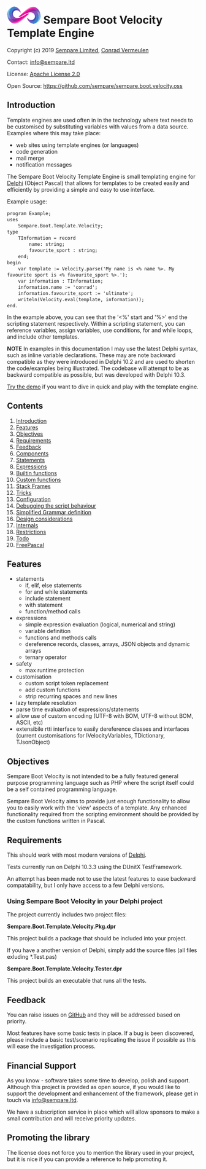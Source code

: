 # ![](./images/sempare-logo-45px.png) Sempare Boot Velocity Template Engine

Copyright (c) 2019 [Sempare Limited](http://www.sempare.ltd), [Conrad Vermeulen](mailto:conrad.vermeulen@gmail.com)

Contact: <info@sempare.ltd>

License: [Apache License 2.0](http://www.apache.org/licenses/LICENSE-2.0.txt)

Open Source: https://github.com/sempare/sempare.boot.velocity.oss

## Introduction

Template engines are used often in in the technology where text needs to be customised by substituting variables with values from a data source. Examples where this may take place:
- web sites using template engines (or languages)
- code generation
- mail merge 
- notification messages 

The Sempare Boot Velocity Template Engine is small templating engine for [Delphi](https://www.embarcadero.com/products/delphi) (Object Pascal) that allows for templates to be created easily and efficiently by providing a simple and easy to use interface.

Example usage:
```
program Example;
uses
	Sempare.Boot.Template.Velocity;
type
    TInformation = record
        name: string;
        favourite_sport : string;
    end;
begin
    var template := Velocity.parse('My name is <% name %>. My favourite sport is <% favourite_sport %>.');
    var information : TInformation;
    information.name := 'conrad';
    information.favourite_sport := 'ultimate';
    writeln(Velocity.eval(template, information));	
end.
```

In the example above, you can see that the '<%' start and '%>' end the scripting statement respectively. Within a scripting statement, you can reference variables, assign variables, use conditions, for and while loops, and include other templates.

**NOTE** In examples in this documentation I may use the latest Delphi syntax, such as inline variable declarations. These may are note backward compatible as they were introduced in Delphi 10.2 and are used to shorten the code/examples being illustrated. The codebase will attempt to be as backward compatible as possible, but was developed with Delphi 10.3.

[Try the demo](./demo/Realtime/README.md) if you want to dive in quick and play with the template engine.

## Contents
1. [Introduction](#Introduction)
2. [Features](#Features)
3. [Objectives](#Objectives)
4. [Requirements](#Requirements)
5. [Feedback](#Feedback)
6. [Components](./docs/components.md)
7. [Statements](./docs/statements.md)
8. [Expressions](./docs/expressions.md)
9. [Builtin functions](./docs/builtin-functions.md)
10. [Custom functions](./docs/custom-functions.md)
11. [Stack Frames](./docs/stack-frames.md)
12. [Tricks](./docs/tricks.md)
13. [Configuration](./docs/configuration.md)
14. [Debugging the script behaviour](./docs/debugging.md)
15. [Simplified Grammar definition](./docs/simplified-grammar.md)
16. [Design considerations](./docs/design-considerations.md)
18. [Internals](./docs/internals.md)
17. [Restrictions](./docs/restrictions.md)
18. [Todo](./docs/todo.md)
19. [FreePascal](./docs/fpc.md)

## Features
- statements
  - if, elif, else statements
  - for and while statements
  - include statement
  - with statement
  - function/method calls
- expressions
  - simple expression evaluation (logical, numerical and string)
  - variable definition
  - functions and methods calls
  - dereference records, classes, arrays, JSON objects and dynamic arrays
  - ternary operator
- safety
  - max runtime protection
- customisation 
  - custom script token replacement
  - add custom functions
  - strip recurring spaces and new lines
- lazy template resolution
- parse time evaluation of expressions/statements
- allow use of custom encoding (UTF-8 with BOM, UTF-8 without BOM, ASCII, etc)
- extensibile rtti interface to easily dereference classes and interfaces (current customisations for IVelocityVariables, TDictionary, TJsonObject) 

## Objectives

Sempare Boot Velocity is not intended to be a fully featured general purpose programming language such as PHP where the script itself could be a self contained programming language.

Sempare Boot Velocity aims to provide just enough functionality to allow you to easily work with the 'view' aspects of a template. Any enhanced functionality required from the scripting environment should be provided by the custom functions written in Pascal.

## Requirements

This should work with most modern versions of [Delphi](https://www.embarcadero.com/products/delphi). 

Tests currently run on Delphi 10.3.3 using the DUnitX TestFramework.

An attempt has been made not to use the latest features to ease backward compatability, but I only have access to a few Delphi versions.

### Using Sempare Boot Velocity in your Delphi project

The project currently includes two project files:

__Sempare.Boot.Template.Velocity.Pkg.dpr__

This project builds a package that should be included into your project.

If you have a another version of Delphi, simply add the source files (all files exluding *.Test.pas)

__Sempare.Boot.Template.Velocity.Tester.dpr__

This project builds an executable that runs all the tests.

<!--

Sempare Boot Velocity depends on the other Sempare Boot projects:
- [Sempare Boot Test](https://github.com/sempare/sempare.boot.test.oss)

 # Related work
The Sempare Boot Velocity template engine relates to the following projects:
- [Sempare Boot Common](https://github.com/sempare/sempare.boot.common.oss)
- [Sempare Boot Rtti](https://github.com/sempare/sempare.boot.rtti.oss)
- [Sempare Boot Http](https://github.com/sempare/sempare.boot.http.oss)
- [Sempare Boot Build](https://github.com/sempare/sempare.boot.build.oss)
- [Sempare Boot CLI](https://github.com/sempare/sempare.boot.oss)


To see a full list of Sempare Boot projects visit https://www.sempare.ltd/sempare.boot (coming soon 2020)-->

## Feedback

You can raise issues on [GitHub](https://github.com/sempare/sempare.boot.velocity.oss) and they will be addressed based on priority.

Most features have some basic tests in place. If a bug is been discovered, please include a basic test/scenario replicating the issue if possible as this will ease the investigation process.

## Financial Support

As you know - software takes some time to develop, polish and support. Although this project is provided as open source, if you would like to support the development 
and enhancement of the framework, please get in touch via info@sempare.ltd. 

We have a subscription service in place which will allow sponsors to make a small contribution and will receive priority updates.

## Promoting the library

The license does not force you to mention the library used in your project, but it is nice if you can provide a reference to help promoting it.